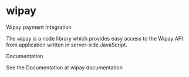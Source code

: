 # wipay
Wipay payment Integration

The wipay is a node library which provides easy access to the Wipay API from application written in server-side JavaScript.

Documentation

See the Documentation at wipay documentation